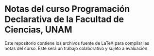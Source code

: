 # Notas del curso Programación Declarativa de la Facultad de Ciencias, UNAM

Este repositorio contiene los archivos fuente de LaTeX para compilar las notas del curso. Este será un trabajo colaborativo y sujeto a evaluación.
